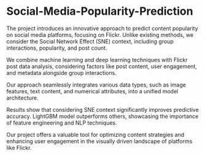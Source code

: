 # Social-Media-Popularity-Prediction

The project introduces an innovative approach to predict content popularity on social media platforms, focusing on Flickr. Unlike existing methods, we consider the Social Network Effect (SNE) context, including group interactions, popularity, and post count.

We combine machine learning and deep learning techniques with Flickr post data analysis, considering factors like post content, user engagement, and metadata alongside group interactions.

Our approach seamlessly integrates various data types, such as image features, text content, and numerical attributes, into a unified model architecture.

Results show that considering SNE context significantly improves predictive accuracy. LightGBM model outperforms others, showcasing the importance of feature engineering and NLP techniques.

Our project offers a valuable tool for optimizing content strategies and enhancing user engagement in the visually driven landscape of platforms like Flickr.
